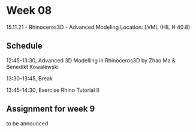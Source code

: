 # Week 08

15.11.21 - Rhinoceros3D - Advanced Modeling
Location: LVML (HIL H 40.8)

## Schedule
12:45-13:30, Advanced 3D Modelling in Rhinoceros3D by Zhao Ma & Benedikt Kowalewski

13:30-13:45, Break

13:45-14:30, Exercise Rhino Tutorial II

## Assignment for week 9
to be announced

